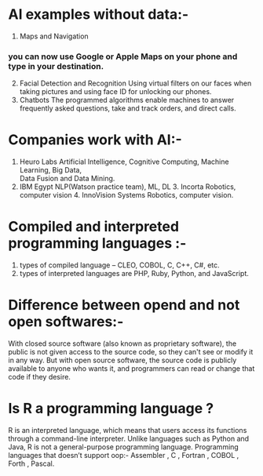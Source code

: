 
# AI examples without data:-
1.	Maps and Navigation
   ### you can now use Google or Apple Maps on your phone and type in your destination.
2.	Facial Detection and Recognition
Using virtual filters on our faces when taking pictures and using face ID for unlocking our phones.
3.	Chatbots
The programmed algorithms enable machines to answer frequently asked questions, take and track orders, and direct calls.

# Companies work with AI:-
   1. Heuro Labs
      Artificial Intelligence, Cognitive Computing, Machine Learning, Big Data,    
      Data Fusion and Data Mining.
   2. IBM Egypt
      NLP(Watson practice team), ML, DL
     3. Incorta
     Robotics, computer vision
    4. InnoVision Systems
       Robotics, computer vision.

# Compiled and interpreted programming languages :- 
1. types of compiled language – CLEO, COBOL, C, C++, C#, etc.
2. types of interpreted languages are PHP, Ruby, Python, and JavaScript.

# Difference between opend and not open softwares:-
With closed source software (also known as proprietary software), the public is not given access to the source code, so they can't see or modify it in any way. But with open source software, the source code is publicly available to anyone who wants it, and programmers can read or change that code if they desire.

# Is R a programming language ?
R is an interpreted language, which means that users access its functions through a command-line interpreter. Unlike languages such as Python and Java, R is not a general-purpose programming language.
Programming languages that doesn’t support oop:-
Assembler , C , Fortran , COBOL , Forth , Pascal.
